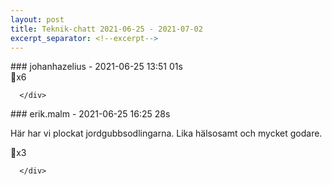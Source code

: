 ```yaml
---
layout: post
title: Teknik-chatt 2021-06-25 - 2021-07-02
excerpt_separator: <!--excerpt-->
---
```

<section class="message" markdown="1">
### johanhazelius - 2021-06-25 13:51 01s


<div class="reactionsDiv">
<div class="reactionDiv">
<span title="rickard.lofberg, daniel.winther, joakoles, erik.malm, ,  reacted this way." class="reactionSpan">
🏃x6</span>
</div>
     
      </div>
    
</section>
<section class="message" markdown="1">
### erik.malm - 2021-06-25 16:25 28s

Här har vi plockat jordgubbsodlingarna. Lika hälsosamt och mycket godare.

<div class="reactionsDiv">
<div class="reactionDiv">
<span title="joakoles, johanhazelius,  reacted this way." class="reactionSpan">
🍓x3</span>
</div>
     
      </div>
    

<!--excerpt-->
</section>